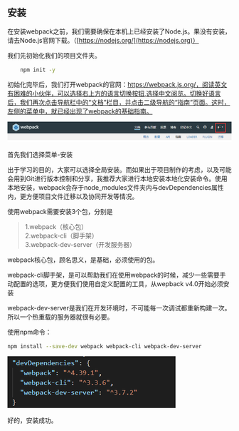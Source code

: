 ## 安装
在安装webpack之前，我们需要确保在本机上已经安装了Node.js。果没有安装，请去Node.js官网下载。（[https://nodejs.org/](https://nodejs.org)）

我们先初始化我们的项目文件夹。
```bash
    npm init -y
```

初始化完毕后，我们打开webpack的官网：https://webpack.js.org/，阅读英文有困难的小伙伴，可以选择右上方的语言切换按钮,选择中文阅览。切换好语言后，我们再次点击导航栏中的“文档”栏目，并点击二级导航的“指南”页面。这时，左侧的菜单中，就已经出现了webpack的基础指南。

![选择语言](https://github.com/shinn0901/webpack-practice/blob/master/assets/images/01-01.png?raw=true)

首先我们选择菜单-安装

出于学习的目的，大家可以选择全局安装。而如果出于项目制作的考虑，以及可能会用到Git进行版本控制和分享，我推荐大家进行本地安装本地化安装命令。使用本地安装，webpack会存于node_modules文件夹内与devDependencies属性内，更方便项目文件迁移以及协同开发等情况。

使用webpack需要安装3个包，分别是

> 1.webpack（核心包）<br>2.webpack-cli（脚手架）<br>3.webpack-dev-server（开发服务器）

webpack核心包，顾名思义，是基础，必须使用的包。

webpack-cli脚手架，是可以帮助我们在使用webpack的时候，减少一些需要手动配置的选项，更方便我们使用自定义配置的工具，从wepback v4.0开始必须安装

webpack-dev-server是我们在开发环境时，不可能每一次调试都重新构建一次。所以一个热重载的服务器就很有必要。

使用npm命令：

```bash
npm install --save-dev webpack webpack-cli webpack-dev-server
```

![安装成功](https://github.com/shinn0901/webpack-practice/blob/master/assets/images/01-02.png?raw=true)

好的，安装成功。
